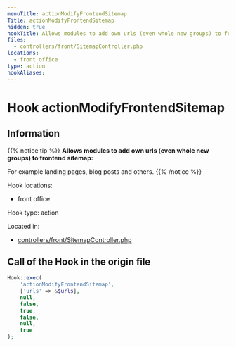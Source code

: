 ```yaml
---
menuTitle: actionModifyFrontendSitemap
Title: actionModifyFrontendSitemap
hidden: true
hookTitle: Allows modules to add own urls (even whole new groups) to frontend sitemap.
files:
  - controllers/front/SitemapController.php
locations:
  - front office
type: action
hookAliases:
---
```


# Hook actionModifyFrontendSitemap

## Information

{{% notice tip %}}
**Allows modules to add own urls (even whole new groups) to frontend sitemap:** 

For example landing pages, blog posts and others.
{{% /notice %}}

Hook locations: 
  - front office

Hook type: action

Located in: 
  - [controllers/front/SitemapController.php](https://github.com/PrestaShop/PrestaShop/blob/8.1.x/controllers/front/SitemapController.php)

## Call of the Hook in the origin file

```php
Hook::exec(
    'actionModifyFrontendSitemap',
    ['urls' => &$urls],
    null,
    false,
    true,
    false,
    null,
    true
);
```